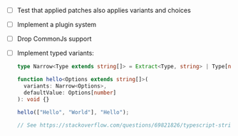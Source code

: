 - [ ] Test that applied patches also applies variants and choices
- [ ] Implement a plugin system
- [ ] Drop CommonJs support
- [ ] Implement typed variants:

  ```ts
  type Narrow<Type extends string[]> = Extract<Type, string> | Type[number][];

  function hello<Options extends string[]>(
    variants: Narrow<Options>,
    defaultValue: Options[number]
  ): void {}

  hello(["Hello", "World"], "Hello");

  // See https://stackoverflow.com/questions/69821826/typescript-string-autocomplete-object-structure-midway
  ```
